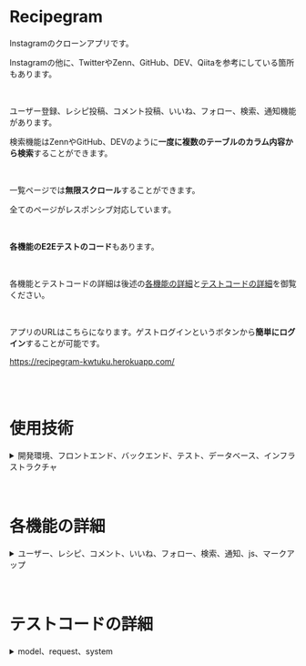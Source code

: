 # Recipegram

Instagramのクローンアプリです。

Instagramの他に、TwitterやZenn、GitHub、DEV、Qiitaを参考にしている箇所もあります。

<br>

ユーザー登録、レシピ投稿、コメント投稿、いいね、フォロー、検索、通知機能があります。

検索機能はZennやGitHub、DEVのように**一度に複数のテーブルのカラム内容から検索**することができます。

<br>

一覧ページでは**無限スクロール**することができます。

全てのページがレスポンシブ対応しています。

<br>

**各機能のE2Eテストのコード**もあります。

<br>

各機能とテストコードの詳細は後述の[各機能の詳細](#各機能の詳細)と[テストコードの詳細](#テストコードの詳細)を御覧ください。


<br>

アプリのURLはこちらになります。ゲストログインというボタンから**簡単にログイン**することが可能です。

https://recipegram-kwtuku.herokuapp.com/

<br>
<br>

# 使用技術

<details>

<summary>開発環境、フロントエンド、バックエンド、テスト、データベース、インフラストラクチャ</summary>

<br>

## 開発環境

* Windows 10 Home

* Docker

* Docker Compose

<br>

## フロントエンド

* HTML

* SCSS

* Bulma

* JavaScript

* jQuery($.ajaxメソッドでのみ使用)

<br>

## バックエンド

* Ruby 2.7.3

* Ruby on Rails 6.1.3.1

<br>

## テスト

* RSpec 5.0.1

* Factory Bot 6.2.0

* Capybara 3.35.3

<br>

## データベース

* PostgreSQL 13.3

<br>

## インフラストラクチャ

* Puma 5.3.2

* Heroku 7.52.0

* Cloudinary

</details>

<br>
<br>

# 各機能の詳細

<details>

<summary>ユーザー、レシピ、コメント、いいね、フォロー、検索、通知、js、マークアップ</summary>

<br>

## ユーザー

* deviseを使用しています。

* 新規登録、ログイン、ログアウト、編集、削除ができます。

* パスワードの入力フォームで目のアイコンをクリックすることで表示することができます。

  目のアイコンまたはパスワードフォーム外をクリック、あるいは画面をスクロールするとマスクされた表示に戻ります。


* ワンクリックでログインができるゲストログイン機能があります。

* 自分自身とフォローしているユーザーの投稿を含むフィードを持っています。

* ユーザー一覧、フィード、投稿したレシピ一覧、コメントしたレシピ一覧、いいねしたレシピ一覧、フォロー中一覧、フォロワー一覧ページでAjaxにより無限スクロールができます。

  読込中はアニメーションが表示されます。

* Twitterのように他ユーザーの詳細ページで、他ユーザーのフォロワーの内、自身がフォローしているユーザーが表示されます。

<br>

## レシピ

* 投稿、編集、削除ができます。

* carrierwaveにより画像をアップロードできます。

* 画像をアップロードする際にプレビューを見ることができます。

* レシピ一覧ページでAjaxにより無限スクロールができます。

* レシピの詳細ページでレシピ画像をクリックするとモーダルで画像が大きく表示されます。

* レシピの詳細ページでコメントを一件もしくは全件の表示に切り替えることができます。

* レシピが複数表示されているページでは、Instagramのように画像の上にマウスカーソルを重ねるといいねとコメント数が表示されます。

<br>

## コメント

* 投稿、削除ができます。

<br>

## いいね

* レシピに対していいねができます。

* いいねを取り消すこともできます。

* Ajaxを使用しています。

<br>

## フォロー

* ユーザーをフォローすることができます。

* フォローを解除することもできます。

* Ajaxを使用しています。

* フォロー中の場合はマウスオーバーでフォローボタンの色とテキストが変化します。

<br>

## 検索

* ransackを使用しています。

* レシピ名、レシピ内容、ユーザー名、またはユーザープロフィール文からキーワード検索できます。

* GitHubやZennのように一度にすべての検索対象から検索をすることができます。

* 更新日、いいね数、コメント数、投稿数、フォロワー数、またはフォローしている人の数で検索結果がソートできます。

* 半角または全角スペースで区切ることでAND検索ができます。

* 検索対象を引き継いだまま、キーワードを変更して検索し直すことができます。

* kaminariによりページを分割して検索結果を表示しています。

<br>

## 通知

* フォローされたとき、投稿したレシピがいいねされたとき、投稿したレシピにコメントされたとき、またはコメントしたレシピに他のユーザーがコメントしたときに通知が作成されます。

* 通知の既読管理ができます。

* kaminariによりページを分割して通知内容の一覧を表示しています。

* 未読の通知がある場合はヘッダーのベルアイコンの右上にバッジが表示されます。

<br>

## js

* 各フォームで空欄、空文字の場合はボタンが動作しません。

* 各テキストエリアは改行でリサイズされます。

* フラッシュメッセージはXボタンをクリックすると非表示になります。

* ミートボールメニューをクリックするとドロップダウンリストが表示されます。

  ミートボールメニューまたはドロップダウンリスト外をクリック、あるいは画面をスクロールするとドロップダウンリストが非表示になります。

* モバイル表示ではヘッダーにハンバーガーメニューが表示されます。

<br>

## マークアップ

* 文章を一行もしくは指定の複数行に省略し、末尾に三点リーダーをつけて表示することができます。

* 要素の横幅に収まりきらない長い文字列は改行されるようにし、レイアウトが崩れないようにしています。

</details>

<br>
<br>

# テストコードの詳細

<details>

<summary>model、request、system</summary>

<br>

## model

* user.feed がフォローしているユーザーと自身の投稿のみを含んでいること

* user.followers_you_follow(current_user) が他ユーザーのフォロワーの内、自身がフォローしているユーザーの配列を返すこと

<br>

## request

* ユーザー一覧と詳細ページはログインしていなくてもアクセスできること

* ユーザー情報の編集ページには本人しかアクセスできないこと

* ユーザー情報の更新は本人しか実行できない、正常に更新できること

<br>

* レシピ一覧と詳細ページはログインしていなくてもアクセスできること

* ログイン時のみレシピを投稿できること

* レシピの編集ページには本人しかアクセスできないこと

* レシピの更新は本人しか実行できない、正常に更新できること

* レシピの削除は本人しか実行できない、正常に削除できること

<br>

* ログイン時のみコメントを投稿できること

* コメントの削除は本人しか実行できない、正常に削除できること

<br>

## system

* 新規登録できること

* ログインできること

* ゲストログインできること

* アカウント情報を変更できること

* ユーザー情報の編集ページには本人しかアクセスできないこと

* 本人ならユーザー情報の編集ページからユーザー情報を更新できること

<br>

* ログイン時にレシピを投稿できること

* レシピの編集ページには本人しかアクセスできないこと

* 本人ならレシピの編集ページからレシピを更新できること

<br>

* ログイン時にコメントを投稿できること

<br>

* Ajaxでレシピにいいねできること

* Ajaxでいいねを取り消すことができること

<br>

* Ajaxでユーザーをフォローできること

* Ajaxでフォローを解除することができること

<br>

* 検索結果がない場合はその旨を表示すること

* 検索結果の合計数が各検索対象で正しいこと

* ページを更新しても検索キーワードがフォームに残ること

* 半角スペース、または全角スペース区切りでAND検索できること

* 選択している検索対象の検索結果のみが表示されること

* 検索対象を引き継いだまま、キーワードを変更して検索し直すことができること

<br>

* レシピにコメントされたときに通知が作成されること

* コメントしたレシピに他ユーザーがコメントしたときに通知が作成されること

* レシピにいいねされたときに通知が作成されること

* フォローされたときに通知が作成されること

</details>
